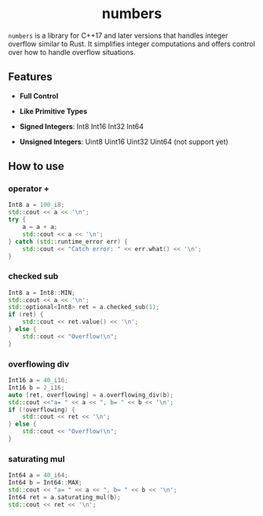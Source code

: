 <h1 align="center">
numbers
</h1>

`numbers` is a library for C++17 and later versions that handles integer overflow similar to Rust. It simplifies integer computations and offers control over how to handle overflow situations.

## Features

- **Full Control**

- **Like Primitive Types**

- **Signed Integers**: Int8 Int16 Int32 Int64

- **Unsigned Integers**: Uint8 Uint16 Uint32 Uint64 (not support yet)

## How to use

### operator +
```c++
Int8 a = 100_i8;
std::cout << a << '\n';
try {
    a = a + a;
    std::cout << a << '\n';
} catch (std::runtime_error err) {
    std::cout << "Catch error: " << err.what() << '\n';
}
```

### checked sub
```c++
Int8 a = Int8::MIN;
std::cout << a << '\n';
std::optional<Int8> ret = a.checked_sub(1);
if (ret) {
    std::cout << ret.value() << '\n';
} else {
    std::cout << "Overflow!\n";
}
```

### overflowing div
```c++
Int16 a = 40_i16;
Int16 b = 2_i16;
auto [ret, overflowing] = a.overflowing_div(b);
std::cout <<"a= " << a << ", b= " << b << '\n';
if (!overflowing) {
    std::cout << ret << '\n';
} else {
    std::cout << "Overflow!\n";
}
```

### saturating mul
```c++
Int64 a = 40_i64;
Int64 b = Int64::MAX;
std::cout << "a= " << a << ", b= " << b << '\n';
Int64 ret = a.saturating_mul(b);
std::cout << ret << '\n';
```